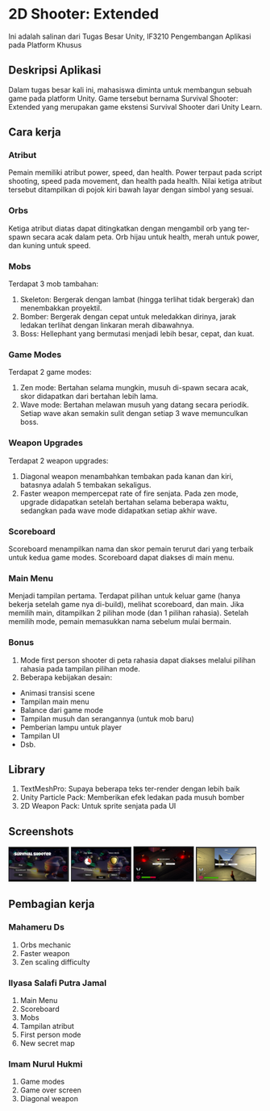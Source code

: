 # 2D Shooter: Extended

Ini adalah salinan dari Tugas Besar Unity, IF3210 Pengembangan Aplikasi pada Platform Khusus

## Deskripsi Aplikasi

Dalam tugas besar kali ini, mahasiswa diminta untuk membangun sebuah game pada platform Unity. Game tersebut bernama Survival Shooter: Extended yang merupakan game ekstensi Survival Shooter dari Unity Learn.

## Cara kerja

### Atribut
Pemain memiliki atribut power, speed, dan health. Power terpaut pada script shooting, speed pada movement, dan health pada health.
Nilai ketiga atribut tersebut ditampilkan di pojok kiri bawah layar dengan simbol yang sesuai.
### Orbs
Ketiga atribut diatas dapat ditingkatkan dengan mengambil orb yang ter-spawn secara acak dalam peta. Orb hijau untuk health, merah untuk power, dan kuning untuk speed.
### Mobs
Terdapat 3 mob tambahan:
1. Skeleton: Bergerak dengan lambat (hingga terlihat tidak bergerak) dan menembakkan proyektil.
2. Bomber: Bergerak dengan cepat untuk meledakkan dirinya, jarak ledakan terlihat dengan linkaran merah dibawahnya.
3. Boss: Hellephant yang bermutasi menjadi lebih besar, cepat, dan kuat.
### Game Modes
Terdapat 2 game modes:
1. Zen mode: Bertahan selama mungkin, musuh di-spawn secara acak, skor didapatkan dari bertahan lebih lama.
2. Wave mode: Bertahan melawan musuh yang datang secara periodik. Setiap wave akan semakin sulit dengan setiap 3 wave memunculkan boss.
### Weapon Upgrades
Terdapat 2 weapon upgrades:
1. Diagonal weapon menambahkan tembakan pada kanan dan kiri, batasnya adalah 5 tembakan sekaligus.
2. Faster weapon mempercepat rate of fire senjata.
Pada zen mode, upgrade didapatkan setelah bertahan selama beberapa waktu, sedangkan pada wave mode didapatkan setiap akhir wave.
### Scoreboard
Scoreboard menampilkan nama dan skor pemain terurut dari yang terbaik untuk kedua game modes. Scoreboard dapat diakses di main menu.
### Main Menu
Menjadi tampilan pertama. Terdapat pilihan untuk keluar game (hanya bekerja setelah game nya di-build), melihat scoreboard, dan main. Jika memilih main, ditampilkan 2 pilihan mode (dan 1 pilihan rahasia). Setelah memilih mode, pemain memasukkan nama sebelum mulai bermain.
### Bonus
1. Mode first person shooter di peta rahasia dapat diakses melalui pilihan rahasia pada tampilan pilihan mode.
2. Beberapa kebijakan desain:
- Animasi transisi scene
- Tampilan main menu
- Balance dari game mode
- Tampilan musuh dan serangannya (untuk mob baru)
- Pemberian lampu untuk player
- Tampilan UI
- Dsb.

## Library

1. TextMeshPro: Supaya beberapa teks ter-render dengan lebih baik
2. Unity Particle Pack: Memberikan efek ledakan pada musuh bomber
3. 2D Weapon Pack: Untuk sprite senjata pada UI

## Screenshots

<img src="/Screenshots/MainMenu.png" style="max-width: 120px">

<img src="/Screenshots/GameModes.png" style="max-width: 120px">

<img src="/Screenshots/Game1.png" style="max-width: 120px">

<img src="/Screenshots/FPS.png" style="max-width: 120px">

## Pembagian kerja

### Mahameru Ds
1. Orbs mechanic
2. Faster weapon
3. Zen scaling difficulty
### Ilyasa Salafi Putra Jamal
1. Main Menu
2. Scoreboard
3. Mobs
4. Tampilan atribut
5. First person mode
6. New secret map
### Imam Nurul Hukmi
1. Game modes
2. Game over screen
3. Diagonal weapon

